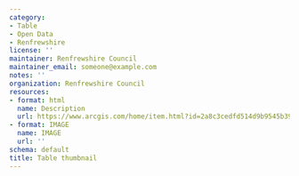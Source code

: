 ```yaml
---
category:
- Table
- Open Data
- Renfrewshire
license: ''
maintainer: Renfrewshire Council
maintainer_email: someone@example.com
notes: ''
organization: Renfrewshire Council
resources:
- format: html
  name: Description
  url: https://www.arcgis.com/home/item.html?id=2a8c3cedfd514d9b9545b3906d7bc4bc
- format: IMAGE
  name: IMAGE
  url: ''
schema: default
title: Table thumbnail
---
```

